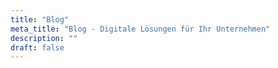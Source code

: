 ```yaml
---
title: "Blog"
meta_title: "Blog - Digitale Lösungen für Ihr Unternehmen"
description: ""
draft: false
---
```

